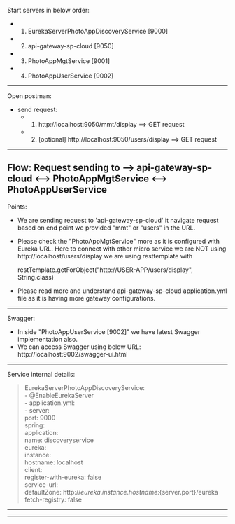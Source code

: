 
Start servers in below order: 
- 1. EurekaServerPhotoAppDiscoveryService [9000]
- 2. api-gateway-sp-cloud [9050]
- 3. PhotoAppMgtService [9001]
- 4. PhotoAppUserService [9002]
------------------------------------------------------------------------------------------------------------
Open postman: 
- send request: 
	- 1. http://localhost:9050/mmt/display       ==> GET request
	- 2. [optional] http://localhost:9050/users/display       ==> GET request
------------------------------------------------------------------------------------------------------------
Flow: 
		Request sending to --> api-gateway-sp-cloud <--> PhotoAppMgtService <--> PhotoAppUserService
------------------------------------------------------------------------------------------------------------
Points:
- We are sending request to 'api-gateway-sp-cloud' it navigate request based on end point we provided "mmt" or "users" in the URL.
- Please check the  "PhotoAppMgtService" more as it is configured with Eureka URL.
	Here to connect with other micro service we are NOT using http://localhost/users/display we are using resttemplate with 
	
	restTemplate.getForObject("http://USER-APP/users/display", String.class)
- Please read more and understand api-gateway-sp-cloud application.yml file as it is having more gateway configurations.
------------------------------------------------------------------------------------------------------------
Swagger: 
- In side "PhotoAppUserService [9002]" we have latest Swagger implementation also.
- We can access Swagger using below URL: http://localhost:9002/swagger-ui.html
	
------------------------------------------------------------------------------------------------------------
Service internal details:

>EurekaServerPhotoAppDiscoveryService:  		
	- @EnableEurekaServer  
	- application.yml:  
		- server:   
			  port: 9000  
			spring:   
			  application:   
				name: discoveryservice  
			eureka:   
			  instance:   
				hostname: localhost  
			  client:   
				register-with-eureka: false  
				service-url:   
				  defaultZone: http://${eureka.instance.hostname}:${server.port}/eureka  
				fetch-registry: false  
------------------------------------------------------------------------------------------------------------










------------------------------------------------------------------------------------------------------------				